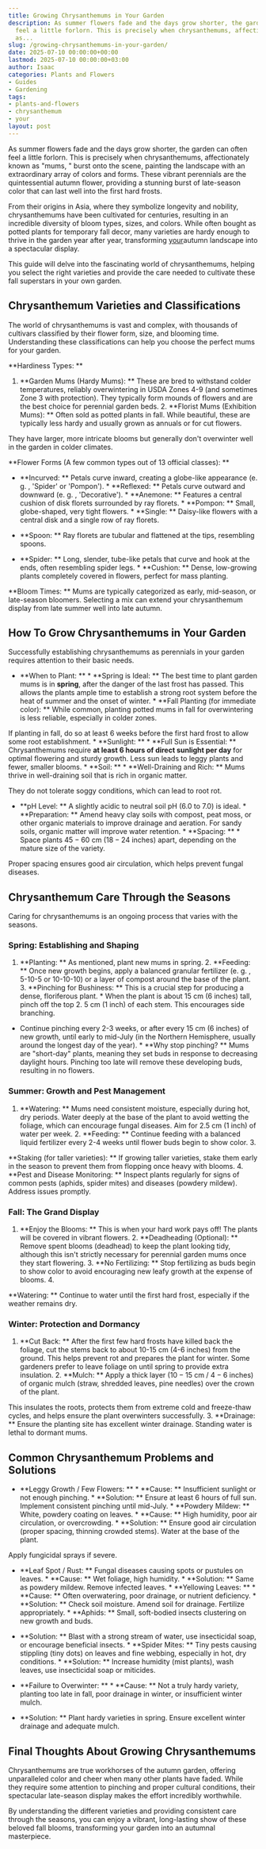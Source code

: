 ```yaml
---
title: Growing Chrysanthemums in Your Garden
description: As summer flowers fade and the days grow shorter, the garden can often
  feel a little forlorn. This is precisely when chrysanthemums, affectionately known
  as...
slug: /growing-chrysanthemums-in-your-garden/
date: 2025-07-10 00:00:00+00:00
lastmod: 2025-07-10 00:00:00+03:00
author: Isaac
categories: Plants and Flowers
- Guides
- Gardening
tags:
- plants-and-flowers
- chrysanthemum
- your
layout: post
---
```

As summer flowers fade and the days grow shorter, the garden can often feel a little forlorn. This is precisely when chrysanthemums, affectionately known as "mums, " burst onto the scene, painting the landscape with an extraordinary array of colors and forms. These vibrant perennials are the quintessential autumn flower, providing a stunning burst of late-season color that can last well into the first hard frosts.

From their origins in Asia, where they symbolize longevity and nobility, chrysanthemums have been cultivated for centuries, resulting in an incredible diversity of bloom types, sizes, and colors. While often bought as potted plants for temporary fall decor, many varieties are hardy enough to thrive in the garden year after year, transforming [your](https://pestpolicy.com/how-can-you-tell-if-you-have-moles-in-your-yard/)autumn landscape into a spectacular display.

This guide will delve into the fascinating world of chrysanthemums, helping you select the right varieties and provide the care needed to cultivate these fall superstars in your own garden.

##  Chrysanthemum Varieties and Classifications

The world of chrysanthemums is vast and complex, with thousands of cultivars classified by their flower form, size, and blooming time. Understanding these classifications can help you choose the perfect mums for your garden.

**Hardiness Types: **

1. **Garden Mums (Hardy Mums): ** These are bred to withstand colder temperatures, reliably overwintering in USDA Zones 4-9 (and sometimes Zone 3 with protection). They typically form mounds of flowers and are the best choice for perennial garden beds. 2. **Florist Mums (Exhibition Mums): ** Often sold as potted plants in fall. While beautiful, these are typically less hardy and usually grown as annuals or for cut flowers.

They have larger, more intricate blooms but generally don't overwinter well in the garden in colder climates.

**Flower Forms (A few common types out of 13 official classes): **

* **Incurved: ** Petals curve inward, creating a globe-like appearance (e. g. , 'Spider' or 'Pompon'). * **Reflexed: ** Petals curve outward and downward (e. g. , 'Decorative'). * **Anemone: ** Features a central cushion of disk florets surrounded by ray florets. * **Pompon: ** Small, globe-shaped, very tight flowers. * **Single: ** Daisy-like flowers with a central disk and a single row of ray florets.

* **Spoon: ** Ray florets are tubular and flattened at the tips, resembling spoons.

* **Spider: ** Long, slender, tube-like petals that curve and hook at the ends, often resembling spider legs. * **Cushion: ** Dense, low-growing plants completely covered in flowers, perfect for mass planting.

**Bloom Times: ** Mums are typically categorized as early, mid-season, or late-season bloomers. Selecting a mix can extend your chrysanthemum display from late summer well into late autumn.

##  How To Grow Chrysanthemums in Your Garden

Successfully establishing chrysanthemums as perennials in your garden requires attention to their basic needs.

* **When to Plant: ** * **Spring is Ideal: ** The best time to plant garden mums is in **spring**, after the danger of the last frost has passed. This allows the plants ample time to establish a strong root system before the heat of summer and the onset of winter. * **Fall Planting (for immediate color): ** While common, planting potted mums in fall for overwintering is less reliable, especially in colder zones.

If planting in fall, do so at least 6 weeks before the first hard frost to allow some root establishment. * **Sunlight: ** * **Full Sun is Essential: ** Chrysanthemums require **at least 6 hours of direct sunlight per day** for optimal flowering and sturdy growth. Less sun leads to leggy plants and fewer, smaller blooms. * **Soil: ** * **Well-Draining and Rich: ** Mums thrive in well-draining soil that is rich in organic matter.

They do not tolerate soggy conditions, which can lead to root rot.

* **pH Level: ** A slightly acidic to neutral soil pH ($6. 0$ to $7. 0$) is ideal. * **Preparation: ** Amend heavy clay soils with compost, peat moss, or other organic materials to improve drainage and aeration. For sandy soils, organic matter will improve water retention. * **Spacing: ** * Space plants $45-60$ cm ($18-24$ inches) apart, depending on the mature size of the variety.

Proper spacing ensures good air circulation, which helps prevent fungal diseases.

##  Chrysanthemum Care Through the Seasons

Caring for chrysanthemums is an ongoing process that varies with the seasons.

###  Spring: Establishing and Shaping

1. **Planting: ** As mentioned, plant new mums in spring. 2. **Feeding: ** Once new growth begins, apply a balanced granular fertilizer (e. g. , 5-10-5 or 10-10-10) or a layer of compost around the base of the plant. 3. **Pinching for Bushiness: ** This is a crucial step for producing a dense, floriferous plant. * When the plant is about 15 cm (6 inches) tall, pinch off the top 2. 5 cm (1 inch) of each stem. This encourages side branching.

* Continue pinching every 2-3 weeks, or after every 15 cm (6 inches) of new growth, until early to mid-July (in the Northern Hemisphere, usually around the longest day of the year). * **Why stop pinching? ** Mums are "short-day" plants, meaning they set buds in response to decreasing daylight hours. Pinching too late will remove these developing buds, resulting in no flowers.

###  Summer: Growth and Pest Management

1. **Watering: ** Mums need consistent moisture, especially during hot, dry periods. Water deeply at the base of the plant to avoid wetting the foliage, which can encourage fungal diseases. Aim for $2. 5$ cm ($1$ inch) of water per week. 2. **Feeding: ** Continue feeding with a balanced liquid fertilizer every 2-4 weeks until flower buds begin to show color. 3.

**Staking (for taller varieties): ** If growing taller varieties, stake them early in the season to prevent them from flopping once heavy with blooms. 4. **Pest and Disease Monitoring: ** Inspect plants regularly for signs of common pests (aphids, spider mites) and diseases (powdery mildew). Address issues promptly.

###  Fall: The Grand Display

1. **Enjoy the Blooms: ** This is when your hard work pays off! The plants will be covered in vibrant flowers. 2. **Deadheading (Optional): ** Remove spent blooms (deadhead) to keep the plant looking tidy, although this isn't strictly necessary for perennial garden mums once they start flowering. 3. **No Fertilizing: ** Stop fertilizing as buds begin to show color to avoid encouraging new leafy growth at the expense of blooms. 4.

**Watering: ** Continue to water until the first hard frost, especially if the weather remains dry.

###  Winter: Protection and Dormancy

1. **Cut Back: ** After the first few hard frosts have killed back the foliage, cut the stems back to about 10-15 cm (4-6 inches) from the ground. This helps prevent rot and prepares the plant for winter. Some gardeners prefer to leave foliage on until spring to provide extra insulation. 2. **Mulch: ** Apply a thick layer ($10-15$ cm / $4-6$ inches) of organic mulch (straw, shredded leaves, pine needles) over the crown of the plant.

This insulates the roots, protects them from extreme cold and freeze-thaw cycles, and helps ensure the plant overwinters successfully. 3. **Drainage: ** Ensure the planting site has excellent winter drainage. Standing water is lethal to dormant mums.

##  Common Chrysanthemum Problems and Solutions

* **Leggy Growth / Few Flowers: ** * **Cause: ** Insufficient sunlight or not enough pinching. * **Solution: ** Ensure at least 6 hours of full sun. Implement consistent pinching until mid-July. * **Powdery Mildew: ** White, powdery coating on leaves. * **Cause: ** High humidity, poor air circulation, or overcrowding. * **Solution: ** Ensure good air circulation (proper spacing, thinning crowded stems). Water at the base of the plant.

Apply fungicidal sprays if severe.

* **Leaf Spot / Rust: ** Fungal diseases causing spots or pustules on leaves. * **Cause: ** Wet foliage, high humidity. * **Solution: ** Same as powdery mildew. Remove infected leaves. * **Yellowing Leaves: ** * **Cause: ** Often overwatering, poor drainage, or nutrient deficiency. * **Solution: ** Check soil moisture. Amend soil for drainage. Fertilize appropriately. * **Aphids: ** Small, soft-bodied insects clustering on new growth and buds.

* **Solution: ** Blast with a strong stream of water, use insecticidal soap, or encourage beneficial insects. * **Spider Mites: ** Tiny pests causing stippling (tiny dots) on leaves and fine webbing, especially in hot, dry conditions. * **Solution: ** Increase humidity (mist plants), wash leaves, use insecticidal soap or miticides.

* **Failure to Overwinter: ** * **Cause: ** Not a truly hardy variety, planting too late in fall, poor drainage in winter, or insufficient winter mulch.

* **Solution: ** Plant hardy varieties in spring. Ensure excellent winter drainage and adequate mulch.

##  Final Thoughts About Growing Chrysanthemums

Chrysanthemums are true workhorses of the autumn garden, offering unparalleled color and cheer when many other plants have faded. While they require some attention to pinching and proper cultural conditions, their spectacular late-season display makes the effort incredibly worthwhile.

By understanding the different varieties and providing consistent care through the seasons, you can enjoy a vibrant, long-lasting show of these beloved fall blooms, transforming your garden into an autumnal masterpiece.